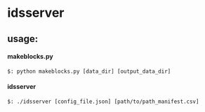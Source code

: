 # idsserver

## usage:

#### makeblocks.py

```
$: python makeblocks.py [data_dir] [output_data_dir]
```

#### idsserver

```
$: ./idsserver [config_file.json] [path/to/path_manifest.csv]
```
